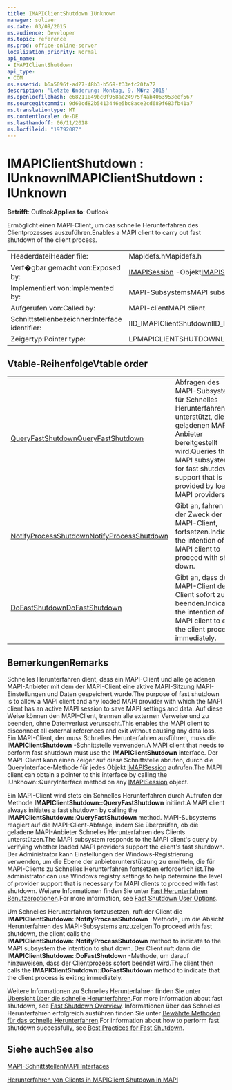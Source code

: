 ```yaml
---
title: IMAPIClientShutdown IUnknown
manager: soliver
ms.date: 03/09/2015
ms.audience: Developer
ms.topic: reference
ms.prod: office-online-server
localization_priority: Normal
api_name:
- IMAPIClientShutdown
api_type:
- COM
ms.assetid: b6a5096f-ad27-48b3-b569-f33efc20fa72
description: 'Letzte �nderung: Montag, 9. M�rz 2015'
ms.openlocfilehash: e68211049bc0f958ae24975f4ab4063953eef567
ms.sourcegitcommit: 9d60cd82b5413446e5bc8ace2cd689f683fb41a7
ms.translationtype: MT
ms.contentlocale: de-DE
ms.lasthandoff: 06/11/2018
ms.locfileid: "19792087"
---
```

# <a name="imapiclientshutdown--iunknown"></a><span data-ttu-id="91774-103">IMAPIClientShutdown : IUnknown</span><span class="sxs-lookup"><span data-stu-id="91774-103">IMAPIClientShutdown : IUnknown</span></span>

  
  
<span data-ttu-id="91774-104">**Betrifft**: Outlook</span><span class="sxs-lookup"><span data-stu-id="91774-104">**Applies to**: Outlook</span></span> 
  
<span data-ttu-id="91774-105">Ermöglicht einen MAPI-Client, um das schnelle Herunterfahren des Clientprozesses auszuführen.</span><span class="sxs-lookup"><span data-stu-id="91774-105">Enables a MAPI client to carry out fast shutdown of the client process.</span></span> 
  
|||
|:-----|:-----|
|<span data-ttu-id="91774-106">Headerdatei</span><span class="sxs-lookup"><span data-stu-id="91774-106">Header file:</span></span>  <br/> |<span data-ttu-id="91774-107">Mapidefs.h</span><span class="sxs-lookup"><span data-stu-id="91774-107">Mapidefs.h</span></span>  <br/> |
|<span data-ttu-id="91774-108">Verf�gbar gemacht von:</span><span class="sxs-lookup"><span data-stu-id="91774-108">Exposed by:</span></span>  <br/> |<span data-ttu-id="91774-109">[IMAPISession](imapisessioniunknown.md) -Objekt</span><span class="sxs-lookup"><span data-stu-id="91774-109">[IMAPISession](imapisessioniunknown.md) object</span></span>  <br/> |
|<span data-ttu-id="91774-110">Implementiert von:</span><span class="sxs-lookup"><span data-stu-id="91774-110">Implemented by:</span></span>  <br/> |<span data-ttu-id="91774-111">MAPI-Subsystems</span><span class="sxs-lookup"><span data-stu-id="91774-111">MAPI subsystem</span></span>  <br/> |
|<span data-ttu-id="91774-112">Aufgerufen von:</span><span class="sxs-lookup"><span data-stu-id="91774-112">Called by:</span></span>  <br/> |<span data-ttu-id="91774-113">MAPI-client</span><span class="sxs-lookup"><span data-stu-id="91774-113">MAPI client</span></span>  <br/> |
|<span data-ttu-id="91774-114">Schnittstellenbezeichner:</span><span class="sxs-lookup"><span data-stu-id="91774-114">Interface identifier:</span></span>  <br/> |<span data-ttu-id="91774-115">IID_IMAPIClientShutdown</span><span class="sxs-lookup"><span data-stu-id="91774-115">IID_IMAPIClientShutdown</span></span>  <br/> |
|<span data-ttu-id="91774-116">Zeigertyp:</span><span class="sxs-lookup"><span data-stu-id="91774-116">Pointer type:</span></span>  <br/> |<span data-ttu-id="91774-117">LPMAPICLIENTSHUTDOWN</span><span class="sxs-lookup"><span data-stu-id="91774-117">LPMAPICLIENTSHUTDOWN</span></span>  <br/> |
   
## <a name="vtable-order"></a><span data-ttu-id="91774-118">Vtable-Reihenfolge</span><span class="sxs-lookup"><span data-stu-id="91774-118">Vtable order</span></span>

|||
|:-----|:-----|
|[<span data-ttu-id="91774-119">QueryFastShutdown</span><span class="sxs-lookup"><span data-stu-id="91774-119">QueryFastShutdown</span></span>](imapiclientshutdown-queryfastshutdown.md) <br/> |<span data-ttu-id="91774-120">Abfragen des MAPI-Subsystems für Schnelles Herunterfahren unterstützt, die von geladenen MAPI-Anbieter bereitgestellt wird.</span><span class="sxs-lookup"><span data-stu-id="91774-120">Queries the MAPI subsystem for fast shutdown support that is provided by loaded MAPI providers.</span></span>  <br/> |
|[<span data-ttu-id="91774-121">NotifyProcessShutdown</span><span class="sxs-lookup"><span data-stu-id="91774-121">NotifyProcessShutdown</span></span>](imapiclientshutdown-notifyprocessshutdown.md) <br/> |<span data-ttu-id="91774-122">Gibt an, fahren Sie der Zweck der MAPI-Client, fortsetzen.</span><span class="sxs-lookup"><span data-stu-id="91774-122">Indicates the intention of the MAPI client to proceed with shut down.</span></span>  <br/> |
|[<span data-ttu-id="91774-123">DoFastShutdown</span><span class="sxs-lookup"><span data-stu-id="91774-123">DoFastShutdown</span></span>](imapiclientshutdown-dofastshutdown.md) <br/> |<span data-ttu-id="91774-124">Gibt an, dass der MAPI-Client der Client sofort zu beenden.</span><span class="sxs-lookup"><span data-stu-id="91774-124">Indicates the intention of the MAPI client to exit the client process immediately.</span></span>  <br/> |
   
## <a name="remarks"></a><span data-ttu-id="91774-125">Bemerkungen</span><span class="sxs-lookup"><span data-stu-id="91774-125">Remarks</span></span>

<span data-ttu-id="91774-126">Schnelles Herunterfahren dient, dass ein MAPI-Client und alle geladenen MAPI-Anbieter mit dem der MAPI-Client eine aktive MAPI-Sitzung MAPI-Einstellungen und Daten gespeichert wurde.</span><span class="sxs-lookup"><span data-stu-id="91774-126">The purpose of fast shutdown is to allow a MAPI client and any loaded MAPI provider with which the MAPI client has an active MAPI session to save MAPI settings and data.</span></span> <span data-ttu-id="91774-127">Auf diese Weise können den MAPI-Client, trennen alle externen Verweise und zu beenden, ohne Datenverlust verursacht.</span><span class="sxs-lookup"><span data-stu-id="91774-127">This enables the MAPI client to disconnect all external references and exit without causing any data loss.</span></span> <span data-ttu-id="91774-128">Ein MAPI-Client, der muss Schnelles Herunterfahren ausführen, muss die **IMAPIClientShutdown** -Schnittstelle verwenden.</span><span class="sxs-lookup"><span data-stu-id="91774-128">A MAPI client that needs to perform fast shutdown must use the **IMAPIClientShutdown** interface.</span></span> <span data-ttu-id="91774-129">Der MAPI-Client kann einen Zeiger auf diese Schnittstelle abrufen, durch die QueryInterface-Methode für jedes Objekt [IMAPISession](imapisessioniunknown.md) aufrufen.</span><span class="sxs-lookup"><span data-stu-id="91774-129">The MAPI client can obtain a pointer to this interface by calling the IUnknown::QueryInterface method on any [IMAPISession](imapisessioniunknown.md) object.</span></span> 
  
<span data-ttu-id="91774-130">Ein MAPI-Client wird stets ein Schnelles Herunterfahren durch Aufrufen der Methode **IMAPIClientShutdown::QueryFastShutdown** initiiert.</span><span class="sxs-lookup"><span data-stu-id="91774-130">A MAPI client always initiates a fast shutdown by calling the **IMAPIClientShutdown::QueryFastShutdown** method.</span></span> <span data-ttu-id="91774-131">MAPI-Subsystems reagiert auf die MAPI-Client-Abfrage, indem Sie überprüfen, ob die geladene MAPI-Anbieter Schnelles Herunterfahren des Clients unterstützen.</span><span class="sxs-lookup"><span data-stu-id="91774-131">The MAPI subsystem responds to the MAPI client's query by verifying whether loaded MAPI providers support the client's fast shutdown.</span></span> <span data-ttu-id="91774-132">Der Administrator kann Einstellungen der Windows-Registrierung verwenden, um die Ebene der anbieterunterstützung zu ermitteln, die für MAPI-Clients zu Schnelles Herunterfahren fortsetzen erforderlich ist.</span><span class="sxs-lookup"><span data-stu-id="91774-132">The administrator can use Windows registry settings to help determine the level of provider support that is necessary for MAPI clients to proceed with fast shutdown.</span></span> <span data-ttu-id="91774-133">Weitere Informationen finden Sie unter [Fast Herunterfahren Benutzeroptionen](fast-shutdown-user-options.md).</span><span class="sxs-lookup"><span data-stu-id="91774-133">For more information, see [Fast Shutdown User Options](fast-shutdown-user-options.md).</span></span>
  
<span data-ttu-id="91774-134">Um Schnelles Herunterfahren fortzusetzen, ruft der Client die **IMAPIClientShutdown::NotifyProcessShutdown** -Methode, um die Absicht Herunterfahren des MAPI-Subsystems anzuzeigen.</span><span class="sxs-lookup"><span data-stu-id="91774-134">To proceed with fast shutdown, the client calls the **IMAPIClientShutdown::NotifyProcessShutdown** method to indicate to the MAPI subsystem the intention to shut down.</span></span> <span data-ttu-id="91774-135">Der Client ruft dann die **IMAPIClientShutdown::DoFastShutdown** -Methode, um darauf hinzuweisen, dass der Clientprozess sofort beendet wird.</span><span class="sxs-lookup"><span data-stu-id="91774-135">The client then calls the **IMAPIClientShutdown::DoFastShutdown** method to indicate that the client process is exiting immediately.</span></span> 
  
<span data-ttu-id="91774-136">Weitere Informationen zu Schnelles Herunterfahren finden Sie unter [Übersicht über die schnelle Herunterfahren](fast-shutdown-overview.md).</span><span class="sxs-lookup"><span data-stu-id="91774-136">For more information about fast shutdown, see [Fast Shutdown Overview](fast-shutdown-overview.md).</span></span> <span data-ttu-id="91774-137">Informationen über das Schnelles Herunterfahren erfolgreich ausführen finden Sie unter [Bewährte Methoden für das schnelle Herunterfahren](best-practices-for-fast-shutdown.md).</span><span class="sxs-lookup"><span data-stu-id="91774-137">For information about how to perform fast shutdown successfully, see [Best Practices for Fast Shutdown](best-practices-for-fast-shutdown.md).</span></span>
  
## <a name="see-also"></a><span data-ttu-id="91774-138">Siehe auch</span><span class="sxs-lookup"><span data-stu-id="91774-138">See also</span></span>



[<span data-ttu-id="91774-139">MAPI-Schnittstellen</span><span class="sxs-lookup"><span data-stu-id="91774-139">MAPI Interfaces</span></span>](mapi-interfaces.md)
  
[<span data-ttu-id="91774-140">Herunterfahren von Clients in MAPI</span><span class="sxs-lookup"><span data-stu-id="91774-140">Client Shutdown in MAPI</span></span>](client-shutdown-in-mapi.md)

